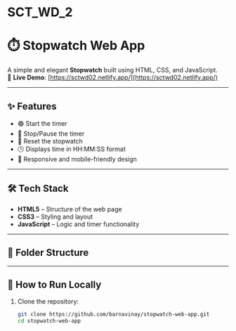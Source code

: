 # SCT_WD_2
# ⏱️ Stopwatch Web App

A simple and elegant **Stopwatch** built using HTML, CSS, and JavaScript.  
📍 **Live Demo**: [https://sctwd02.netlify.app/](https://sctwd02.netlify.app/)

---

## ✨ Features

- 🟢 Start the timer
- 🔴 Stop/Pause the timer
- 🔄 Reset the stopwatch
- 🕒 Displays time in HH:MM:SS format
- 📱 Responsive and mobile-friendly design

---

## 🛠 Tech Stack

- **HTML5** – Structure of the web page
- **CSS3** – Styling and layout
- **JavaScript** – Logic and timer functionality

---

## 📂 Folder Structure


---

## 🚀 How to Run Locally

1. Clone the repository:

   ```bash
   git clone https://github.com/barnavinay/stopwatch-web-app.git
   cd stopwatch-web-app
